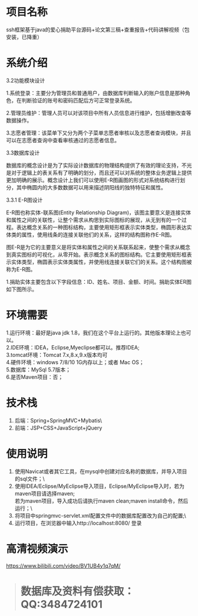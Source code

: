# 项目名称

ssh框架基于java的爱心捐助平台源码+论文第三稿+查重报告+代码讲解视频（包安装，已降重）

# 系统介绍
3.2功能模块设计

1.系统登录：主要分为管理员和普通用户，由数据库判断输入的账户信息是那种角色，在判断验证的账号和密码匹配后方可正常登录系统。

2.管理员维护：管理人员可以对该项目中所有人员信息进行维护，包括增删改查等数据操作。

3.志愿者管理：该菜单下又分为两个子菜单志愿者审核以及志愿者查询模块，并且可以在志愿者查询中查看审核通过的志愿者信息。




3.3数据库设计

数据库的概念设计是为了实际设计数据库的物理结构提供了有效的理论支持，不光是对于逻辑上的表关系有了明确的划分，而且还可以对系统的整体业务逻辑上提供更加明确的展示。概念设计上我们可以使用E-R图画图的形式对系统结构进行划分，其中椭圆内的大多数数据可以用来描述阴阳线的独特特征和属性。




3.3.1 E-R图设计

E-R图也称实体-联系图(Entity Relationship Diagram)，该图主要意义是连接实体和属性之间的关联性，让整个需求从构思到实际图标的展现，从无到有的一个过程。表达概念关系的一种图标结构，主要使用矩形框表示实体类型，椭圆形表达实体类的属性，使用线条的连接关联他们的关系，这样的结构图称作E-R图。

图E-R是为它的主要意义是将实体和属性之间的关系联系起来，使整个需求从概念到真实图标的可视化，从零开始。表示概念关系的图标结构。它主要使用矩形框表示实体类型，椭圆表示实体类属性，并使用线连接关联它们的关系。这个结构图被称为E-R图。

1.捐助实体主要包含以下字段信息：ID、姓名、项目、金额、时间。捐助实体ER图如下图所示。
# 环境需要

1.运行环境：最好是java jdk 1.8，我们在这个平台上运行的。其他版本理论上也可以。\
2.IDE环境：IDEA，Eclipse,Myeclipse都可以。推荐IDEA;\
3.tomcat环境：Tomcat 7.x,8.x,9.x版本均可\
4.硬件环境：windows 7/8/10 1G内存以上；或者 Mac OS； \
5.数据库：MySql 5.7版本；\
6.是否Maven项目：否；

# 技术栈

1. 后端：Spring+SpringMVC+Mybatis\
2. 前端：JSP+CSS+JavaScript+jQuery

# 使用说明

1. 使用Navicat或者其它工具，在mysql中创建对应名称的数据库，并导入项目的sql文件；\
2. 使用IDEA/Eclipse/MyEclipse导入项目，Eclipse/MyEclipse导入时，若为maven项目请选择maven;\
若为maven项目，导入成功后请执行maven clean;maven install命令，然后运行；\
3. 将项目中springmvc-servlet.xml配置文件中的数据库配置改为自己的配置;\
4. 运行项目，在浏览器中输入http://localhost:8080/ 登录

# 高清视频演示

https://www.bilibili.com/video/BV1UB4y1q7qM/

> # **数据库及资料有偿获取：QQ:3484724101**

​